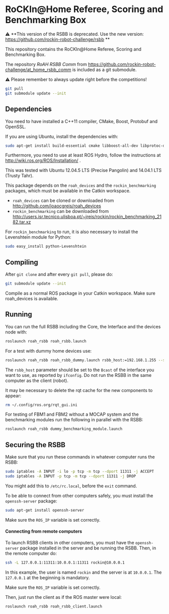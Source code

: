 RoCKIn@Home Referee, Scoring and Benchmarking Box
=================================================

:warning: **This version of the RSBB is deprecated. Use the new version: https://github.com/rockin-robot-challenge/rsbb **


This repository contains the RoCKIn@Home Referee, Scoring and Benchmarking Box.

The repository *RoAH RSBB Comm* from https://github.com/rockin-robot-challenge/at_home_rsbb_comm
is included as a git submodule.

:warning: Please remember to always update right before the competitions!
```bash
git pull
git submodule update --init
```


## Dependencies

You need to have installed a C++11 compiler, CMake, Boost, Protobuf
and OpenSSL.

If you are using Ubuntu, install the dependencies with:
```bash
sudo apt-get install build-essential cmake libboost-all-dev libprotoc-dev protobuf-compiler libssl-dev
```

Furthermore, you need to use at least ROS Hydro, follow the
instructions at http://wiki.ros.org/ROS/Installation/ .

This was tested with Ubuntu 12.04.5 LTS (Precise Pangolin) and
14.04.1 LTS (Trusty Tahr).

This package depends on the `roah_devices` and the `rockin_benchmarking`
packages, which must be available in the Catkin workspace.
- `roah_devices` can be cloned or downloaded from http://github.com/joaocgreis/roah_devices
- `rockin_benchmarking` can be downloaded from http://users.isr.tecnico.ulisboa.pt/~jreis/rockin/rockin_benchmarking_2182.tar.xz

For `rockin_benchmarking` to run, it is also necessary to install the Levenshtein module for Python:
```bash
sudo easy_install python-Levenshtein
```


## Compiling

After `git clone` and after every `git pull`, please do:
```bash
git submodule update --init
```

Compile as a normal ROS package in your Catkin workspace. Make sure
roah_devices is available.


## Running

You can run the full RSBB including the Core, the Interface and the
devices node with:
```bash
roslaunch roah_rsbb roah_rsbb.launch
```

For a test with dummy home devices use:
```bash
roslaunch roah_rsbb roah_rsbb_dummy.launch rsbb_host:=192.168.1.255 --screen
```

The `rsbb_host` parameter should be set to the `Bcast` of the interface you want to use, as reported by `ifconfig`. Do not run the RSBB in the same computer as the client (robot).

It may be necessary to delete the rqt cache for the new components to
appear:
```bash
rm ~/.config/ros.org/rqt_gui.ini
```

For testing of FBM1 and FBM2 without a MOCAP system and the benchmarking modules run the following in parallel with the RSBB:
```bash
roslaunch roah_rsbb dummy_benchmarking_module.launch
```


## Securing the RSBB

Make sure that you run these commands in whatever computer runs the RSBB:
```bash
sudo iptables -A INPUT -i lo -p tcp -m tcp --dport 11311 -j ACCEPT
sudo iptables -A INPUT -p tcp -m tcp --dport 11311 -j DROP
```

You might add this to `/etc/rc.local`, before the `exit` command.

To be able to connect from other computers safely, you must install
the `openssh-server` package:
```bash
sudo apt-get install openssh-server
```

Make sure the `ROS_IP` variable is set correctly.


#### Connecting from remote computers

To launch RSBB clients in other computers, you must have the
`openssh-server` package installed in the server and be running the
RSBB. Then, in the remote computer do:
```bash
ssh -L 127.0.0.1:11311:10.0.0.1:11311 rockin@10.0.0.1
```

In this example, the user is named `rockin` and the server is at
`10.0.0.1`. The `127.0.0.1` at the beginning is mandatory.

Make sure the `ROS_IP` variable is set correctly.

Then, just run the client as if the ROS master were local:
```bash
roslaunch roah_rsbb roah_rsbb_client.launch
```
